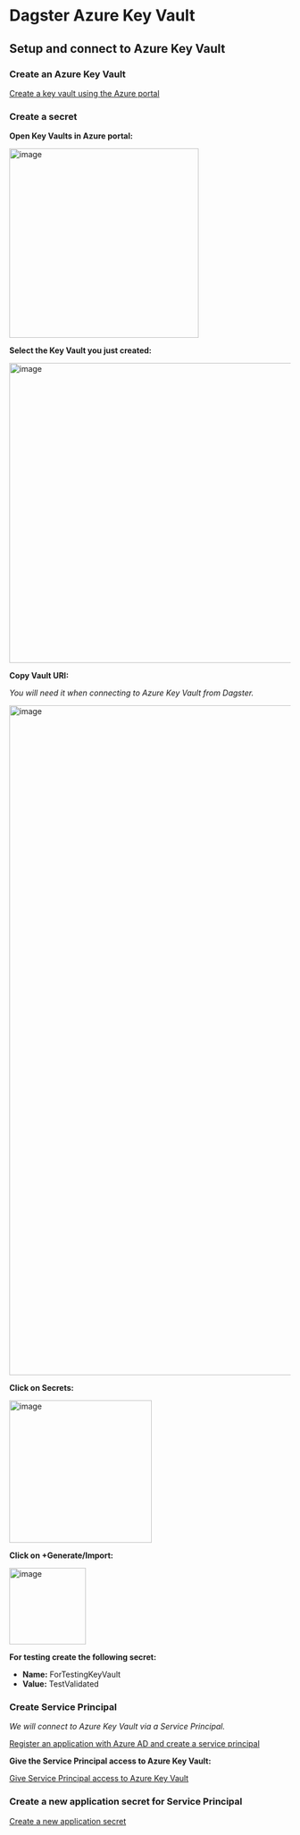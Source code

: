 # Dagster Azure Key Vault

## Setup and connect to Azure Key Vault

### Create an Azure Key Vault

[Create a key vault using the Azure portal](https://docs.microsoft.com/en-us/azure/key-vault/general/quick-create-portal#sign-in-to-azure)

### Create a secret

**Open Key Vaults in Azure portal:**

<img width="339" alt="image" src="https://user-images.githubusercontent.com/7769335/153219204-9e615ef1-8342-4721-b894-18d19ab0a4a4.png">

**Select the Key Vault you just created:**

<img width="537" alt="image" src="https://user-images.githubusercontent.com/7769335/153219622-afb3dc6a-d063-4814-9347-567f246bb72b.png">

**Copy Vault URI:**

_You will need it when connecting to Azure Key Vault from Dagster._

<img width="1199" alt="image" src="https://user-images.githubusercontent.com/7769335/153221248-3a11ab3d-13fe-4826-bf17-02e6745e6574.png">

**Click on Secrets:**

<img width="255" alt="image" src="https://user-images.githubusercontent.com/7769335/153219788-dd0e05af-2856-4e60-824b-192f707281e1.png">

**Click on +Generate/Import:**

<img width="137" alt="image" src="https://user-images.githubusercontent.com/7769335/153219852-37df7200-d178-4b34-906f-c387180ecb40.png">

**For testing create the following secret:**

- **Name:** ForTestingKeyVault
- **Value:** TestValidated

### Create Service Principal

_We will connect to Azure Key Vault via a Service Principal._

[Register an application with Azure AD and create a service principal](https://docs.microsoft.com/en-us/azure/active-directory/develop/howto-create-service-principal-portal#register-an-application-with-azure-ad-and-create-a-service-principal)

**Give the Service Principal access to Azure Key Vault:**

[Give Service Principal access to Azure Key Vault](https://www.loom.com/share/f132c5526e0b48e6862c32013876facd)

### Create a new application secret for Service Principal

[Create a new application secret](https://docs.microsoft.com/en-us/azure/active-directory/develop/howto-create-service-principal-portal#option-2-create-a-new-application-secret)

